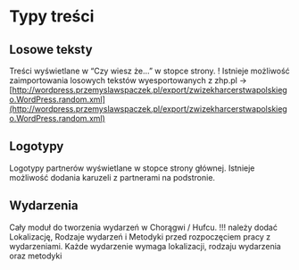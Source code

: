 # Typy treści

## Losowe teksty

Treści wyświetlane w “Czy wiesz że…” w stopce strony.
! Istnieje możliwość zaimportowania losowych tekstów wyesportowanych z zhp.pl -> [http://wordpress.przemyslawspaczek.pl/export/zwizekharcerstwapolskiego.WordPress.random.xml](http://wordpress.przemyslawspaczek.pl/export/zwizekharcerstwapolskiego.WordPress.random.xml)

## Logotypy

Logotypy partnerów wyświetlane w stopce strony głównej. Istnieje możliwość dodania karuzeli z partnerami na podstronie.

## Wydarzenia

Cały moduł do tworzenia wydarzeń w Chorągwi / Hufcu.
!!! należy dodać Lokalizację, Rodzaje wydarzeń i Metodyki przed rozpoczęciem pracy z wydarzeniami. Każde wydarzenie wymaga lokalizacji, rodzaju wydarzenia oraz metodyki
